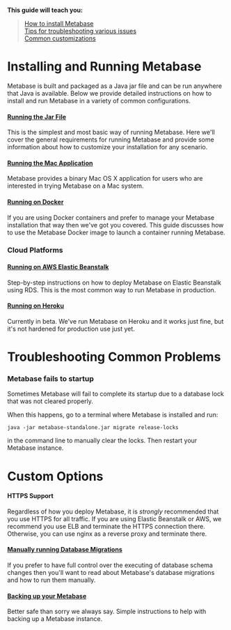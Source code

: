 
**This guide will teach you:**

> [How to install Metabase](#installing-metabase)  
> [Tips for troubleshooting various issues](#troubleshooting-metabase)  
> [Common customizations](#customizing-metabase)


# <a name="installing-metabase"></a>Installing and Running Metabase

Metabase is built and packaged as a Java jar file and can be run anywhere that Java is available.  Below we provide detailed instructions on how to install and run Metabase in a variety of common configurations.

#### [Running the Jar File](running-the-metabase-jar-file.md)
This is the simplest and most basic way of running Metabase.  Here we'll cover the general requirements for running Metabase and provide some information about how to customize your installation for any scenario.

#### [Running the Mac Application](running-the-metabase-mac-app.md)
Metabase provides a binary Mac OS X application for users who are interested in trying Metabase on a Mac system.

#### [Running on Docker](running-metabase-on-docker.md)
If you are using Docker containers and prefer to manage your Metabase installation that way then we've got you covered.  This guide discusses how to use the Metabase Docker image to launch a container running Metabase.


### Cloud Platforms

#### [Running on AWS Elastic Beanstalk](installing-on-elastic-beanstalk.md)
Step-by-step instructions on how to deploy Metabase on Elastic Beanstalk using RDS.  This is the most common way to run Metabase in production.

#### [Running on Heroku](running-metabase-on-heroku.md)
Currently in beta.  We've run Metabase on Heroku and it works just fine, but it's not hardened for production use just yet.


# <a name="troubleshooting-metabase"></a>Troubleshooting Common Problems

### Metabase fails to startup

Sometimes Metabase will fail to complete its startup due to a database lock that was not cleared properly.

When this happens, go to a terminal where Metabase is installed and run:

    java -jar metabase-standalone.jar migrate release-locks

in the command line to manually clear the locks.  Then restart your Metabase instance.


# <a name="customizing-metabase"></a>Custom Options

#### HTTPS Support

Regardless of how you deploy Metabase, it is *strongly* recommended that you use HTTPS for all traffic. If you are using Elastic Beanstalk or AWS, we recommend you use ELB and terminate the HTTPS connection there. Otherwise, you can use nginx as a reverse proxy and terminate there.

#### [Manually running Database Migrations](manually-running-metabase-migrations.md)
If you prefer to have full control over the executing of database schema changes then you'll want to read about Metabase's database migrations and how to run them manually.

#### [Backing up your Metabase](backing-up-the-metabase-database.md)
Better safe than sorry we always say.  Simple instructions to help with backing up a Metabase instance.
